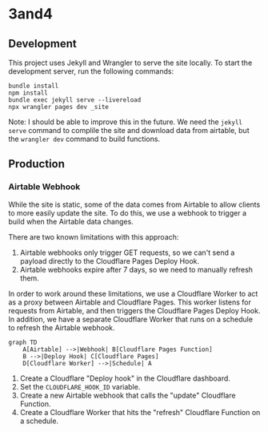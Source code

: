 # 3and4

## Development

This project uses Jekyll and Wrangler to serve the site locally. To start the development server, run the following commands:

```
bundle install
npm install
bundle exec jekyll serve --livereload
npx wrangler pages dev _site
```

Note: I should be able to improve this in the future. We need the `jekyll serve` command to complile the site and download data from airtable, but the `wrangler dev` command to build functions.

## Production

### Airtable Webhook

While the site is static, some of the data comes from Airtable to allow clients to more easily update the site. To do this, we use a webhook to trigger a build when the Airtable data changes. 

There are two known limitations with this approach:

1. Airtable webhooks only trigger GET requests, so we can't send a payload directly to the Cloudflare Pages Deploy Hook.
2. Airtable webhooks expire after 7 days, so we need to manually refresh them.

In order to work around these limitations, we use a Cloudflare Worker to act as a proxy between Airtable and Cloudflare Pages. This worker listens for requests from Airtable, and then triggers the Cloudflare Pages Deploy Hook. In addition, we have a separate Cloudflare Worker that runs on a schedule to refresh the Airtable webhook.

```mermaid
graph TD
    A[Airtable] -->|Webhook| B[Cloudflare Pages Function]
    B -->|Deploy Hook| C[Cloudflare Pages]
    D[Cloudflare Worker] -->|Schedule| A
```

1. Create a Cloudflare "Deploy hook" in the Cloudflare dashboard.
2. Set the `CLOUDFLARE_HOOK_ID` variable.
3. Create a new Airtable webhook that calls the "update" Cloudflare Function.
4. Create a Cloudflare Worker that hits the "refresh" Cloudflare Function on a schedule.
